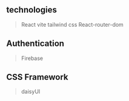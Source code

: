 ## technologies

> React
> vite
> tailwind css
> React-router-dom

## Authentication

> Firebase

## CSS Framework

> daisyUI
